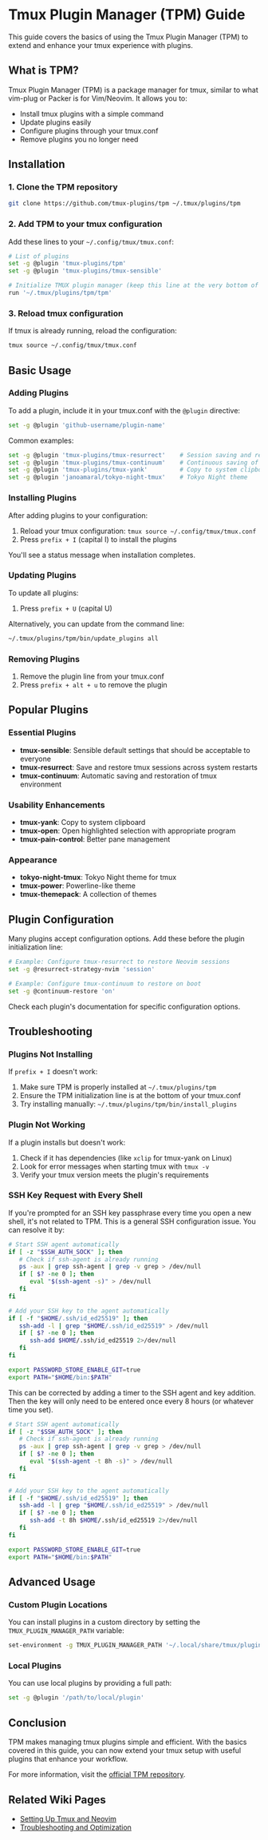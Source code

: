 # Tmux Plugin Manager (TPM) Guide

This guide covers the basics of using the Tmux Plugin Manager (TPM) to extend and enhance your tmux experience with plugins.

## What is TPM?

Tmux Plugin Manager (TPM) is a package manager for tmux, similar to what vim-plug or Packer is for Vim/Neovim. It allows you to:

- Install tmux plugins with a simple command
- Update plugins easily
- Configure plugins through your tmux.conf
- Remove plugins you no longer need

## Installation

### 1. Clone the TPM repository

```bash
git clone https://github.com/tmux-plugins/tpm ~/.tmux/plugins/tpm
```

### 2. Add TPM to your tmux configuration

Add these lines to your `~/.config/tmux/tmux.conf`:

```bash
# List of plugins
set -g @plugin 'tmux-plugins/tpm'
set -g @plugin 'tmux-plugins/tmux-sensible'

# Initialize TMUX plugin manager (keep this line at the very bottom of tmux.conf)
run '~/.tmux/plugins/tpm/tpm'
```

### 3. Reload tmux configuration

If tmux is already running, reload the configuration:

```bash
tmux source ~/.config/tmux/tmux.conf
```

## Basic Usage

### Adding Plugins

To add a plugin, include it in your tmux.conf with the `@plugin` directive:

```bash
set -g @plugin 'github-username/plugin-name'
```

Common examples:
```bash
set -g @plugin 'tmux-plugins/tmux-resurrect'    # Session saving and restoration
set -g @plugin 'tmux-plugins/tmux-continuum'    # Continuous saving of tmux environment
set -g @plugin 'tmux-plugins/tmux-yank'         # Copy to system clipboard
set -g @plugin 'janoamaral/tokyo-night-tmux'    # Tokyo Night theme
```

### Installing Plugins

After adding plugins to your configuration:

1. Reload your tmux configuration: `tmux source ~/.config/tmux/tmux.conf`
2. Press `prefix + I` (capital I) to install the plugins

You'll see a status message when installation completes.

### Updating Plugins

To update all plugins:

1. Press `prefix + U` (capital U)

Alternatively, you can update from the command line:

```bash
~/.tmux/plugins/tpm/bin/update_plugins all
```

### Removing Plugins

1. Remove the plugin line from your tmux.conf
2. Press `prefix + alt + u` to remove the plugin

## Popular Plugins

### Essential Plugins

- **tmux-sensible**: Sensible default settings that should be acceptable to everyone
- **tmux-resurrect**: Save and restore tmux sessions across system restarts
- **tmux-continuum**: Automatic saving and restoration of tmux environment

### Usability Enhancements

- **tmux-yank**: Copy to system clipboard
- **tmux-open**: Open highlighted selection with appropriate program
- **tmux-pain-control**: Better pane management

### Appearance

- **tokyo-night-tmux**: Tokyo Night theme for tmux
- **tmux-power**: Powerline-like theme
- **tmux-themepack**: A collection of themes

## Plugin Configuration

Many plugins accept configuration options. Add these before the plugin initialization line:

```bash
# Example: Configure tmux-resurrect to restore Neovim sessions
set -g @resurrect-strategy-nvim 'session'

# Example: Configure tmux-continuum to restore on boot
set -g @continuum-restore 'on'
```

Check each plugin's documentation for specific configuration options.

## Troubleshooting

### Plugins Not Installing

If `prefix + I` doesn't work:

1. Make sure TPM is properly installed at `~/.tmux/plugins/tpm`
2. Ensure the TPM initialization line is at the bottom of your tmux.conf
3. Try installing manually: `~/.tmux/plugins/tpm/bin/install_plugins`

### Plugin Not Working

If a plugin installs but doesn't work:

1. Check if it has dependencies (like `xclip` for tmux-yank on Linux)
2. Look for error messages when starting tmux with `tmux -v`
3. Verify your tmux version meets the plugin's requirements

### SSH Key Request with Every Shell

If you're prompted for an SSH key passphrase every time you open a new shell, it's not related to TPM. This is a general SSH configuration issue. You can resolve it by:

```bash
# Start SSH agent automatically
if [ -z "$SSH_AUTH_SOCK" ]; then
   # Check if ssh-agent is already running
   ps -aux | grep ssh-agent | grep -v grep > /dev/null
   if [ $? -ne 0 ]; then
      eval "$(ssh-agent -s)" > /dev/null
   fi
fi

# Add your SSH key to the agent automatically
if [ -f "$HOME/.ssh/id_ed25519" ]; then
   ssh-add -l | grep "$HOME/.ssh/id_ed25519" > /dev/null
   if [ $? -ne 0 ]; then
      ssh-add $HOME/.ssh/id_ed25519 2>/dev/null
   fi
fi

export PASSWORD_STORE_ENABLE_GIT=true
export PATH="$HOME/bin:$PATH"
```

This can be corrected by adding a timer to the SSH agent and key addition. Then the key will only need to be entered once every 8 hours (or whatever time you set).

```bash
# Start SSH agent automatically
if [ -z "$SSH_AUTH_SOCK" ]; then
   # Check if ssh-agent is already running
   ps -aux | grep ssh-agent | grep -v grep > /dev/null
   if [ $? -ne 0 ]; then
      eval "$(ssh-agent -t 8h -s)" > /dev/null
   fi
fi

# Add your SSH key to the agent automatically
if [ -f "$HOME/.ssh/id_ed25519" ]; then
   ssh-add -l | grep "$HOME/.ssh/id_ed25519" > /dev/null
   if [ $? -ne 0 ]; then
      ssh-add -t 8h $HOME/.ssh/id_ed25519 2>/dev/null
   fi
fi

export PASSWORD_STORE_ENABLE_GIT=true
export PATH="$HOME/bin:$PATH"
```


## Advanced Usage

### Custom Plugin Locations

You can install plugins in a custom directory by setting the `TMUX_PLUGIN_MANAGER_PATH` variable:

```bash
set-environment -g TMUX_PLUGIN_MANAGER_PATH '~/.local/share/tmux/plugins/'
```

### Local Plugins

You can use local plugins by providing a full path:

```bash
set -g @plugin '/path/to/local/plugin'
```

## Conclusion

TPM makes managing tmux plugins simple and efficient. With the basics covered in this guide, you can now extend your tmux setup with useful plugins that enhance your workflow.

For more information, visit the [official TPM repository](https://github.com/tmux-plugins/tpm).

## Related Wiki Pages

- [Setting Up Tmux and Neovim](02-setting-up-tmux-and-neovim.md)
- [Troubleshooting and Optimization](07-troubleshooting-and-optimization.md)


